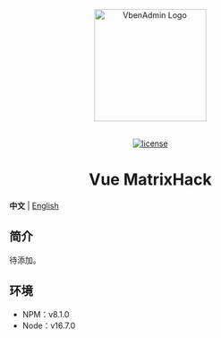 <div align="center"> <a href="https://github.com/Evllis/vite-admin-dashboard"> <img alt="VbenAdmin Logo" width="200" height="200" src="https://anncwb.github.io/anncwb/images/logo.png"> </a> <br> <br>

[![license](https://img.shields.io/badge/license-MIT-important)](LICENSE)

<h1>Vue MatrixHack</h1>
</div>

**中文** | [English](./README.md)

## 简介

待添加。

## 环境

-   NPM：v8.1.0
-   Node：v16.7.0
